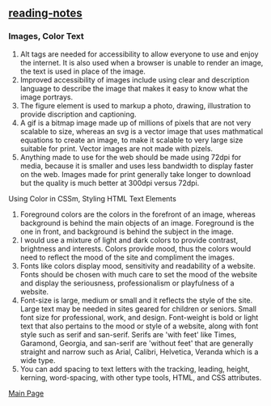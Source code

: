 ## [reading-notes](https://cheryldee.github.io/reading-notes)
### Images, Color Text
  1. Alt tags are needed for accessibility to allow everyone to use and enjoy the internet. It is also used when a browser is unable to render an image, the text is used in place of the image.
  2. Improved accessibility of images include using clear and description language to describe the image that makes it easy to know what the image portrays. 
  3. The figure element is used to markup a photo, drawing, illustration to provide discription and captioning. 
  4. A gif is a bitmap image made up of millions of pixels that are not very scalable to size, whereas an svg is a vector image that uses mathmatical equations to create an image, to make it scalable to very large size suitable for print. Vector images are not made with pizels.
  5. Anything made to use for the web should be made using 72dpi for media, because it is smaller and uses less bandwidth to display faster on the web. Images made for print generally take longer to download but the quality is much better at 300dpi versus 72dpi.

Using Color in CSSm, Styling HTML Text Elements
  1.  Foreground colors are the colors in the forefront of an image, whereas background is behind the main objects of an image. Foreground is the one in front, and background is behind the subject in the image.
  2.  I would use a mixture of light and dark colors to provide contrast, brightness and interests. Colors provide mood, thus the colors would need to reflect the mood of the site and compliment the images. 
  3.  Fonts like colors display mood, sensitivity and readability of a website. Fonts should be chosen with much care to set the mood of the website and display the seriousness, professionalism or playfulness of a website. 
  4.  Font-size is large, medium or small and it reflects the style of the site. Large text may be needed in sites geared for children or seniors. Small font size for professional, work, and design. Font-weight is bold or light text that also pertains to the mood or style of a website, along with font style such as serif and san-serif. Serifs are 'with feet' like Times, Garamond, Georgia, and san-serif are 'without feet' that are generally straight and narrow such as Arial, Calibri, Helvetica, Veranda which is a wide type.
  5.  You can add spacing to text letters with the tracking, leading, height, kerning, word-spacing, with other type tools, HTML, and CSS attributes.



[Main Page](https://cheryldee.github.io/reading-notes)

